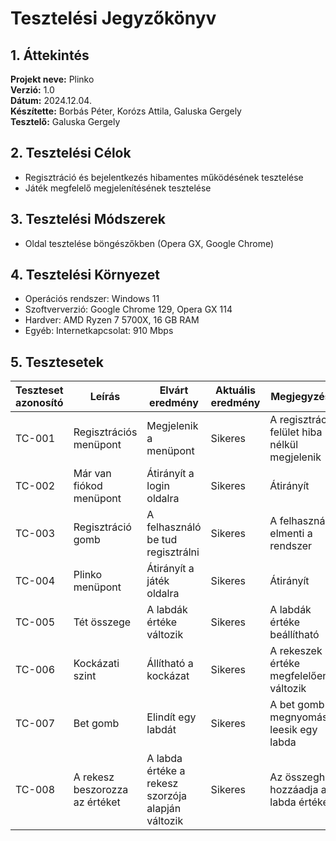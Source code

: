 # Tesztelési Jegyzőkönyv

## 1. Áttekintés

**Projekt neve:**  Plinko  
**Verzió:**  1.0  
**Dátum:**  2024.12.04.  
**Készítette:**  Borbás Péter, Korózs Attila, Galuska Gergely  
**Tesztelő:**  Galuska Gergely  

## 2. Tesztelési Célok

- Regisztráció és bejelentkezés hibamentes működésének tesztelése
- Játék megfelelő megjelenítésének tesztelése

## 3. Tesztelési Módszerek

- Oldal tesztelése böngészőkben (Opera GX, Google Chrome)

## 4. Tesztelési Környezet

- Operációs rendszer:  Windows 11
- Szoftververzió:  Google Chrome 129, Opera GX 114
- Hardver:   AMD Ryzen 7 5700X, 16 GB RAM
- Egyéb:  Internetkapcsolat: 910 Mbps

## 5. Tesztesetek

| Teszteset azonosító | Leírás                       | Elvárt eredmény          | Aktuális eredmény | Megjegyzések  |
|---------------------|-----------------------------|--------------------------|-------------------|---------------|
| TC-001              | Regisztrációs menüpont         | Megjelenik a menüpont | Sikeres | A regisztrációs felület hiba nélkül megjelenik  |
| TC-002              | Már van fiókod menüpont         | Átirányít a login oldalra | Sikeres | Átirányít|
| TC-003              | Regisztráció gomb	| A felhasználó be tud regisztrálni	| Sikeres | A felhasználót elmenti a rendszer	|
| TC-004              | Plinko menüpont         | Átirányít a játék oldalra	| Sikeres | Átirányít|
| TC-005              | Tét összege	| A labdák értéke változik	| Sikeres | A labdák értéke beállítható	|
| TC-006              | Kockázati szint	| Állítható a kockázat	| Sikeres | A rekeszek értéke megfelelően változik	|
| TC-007              | Bet gomb	| Elindít egy labdát	| Sikeres | A bet gomb megnyomására leesik egy labda	|
| TC-008              | A rekesz beszorozza az értéket	| A labda értéke a rekesz szorzója alapján változik	| Sikeres | Az összeghez hozzáadja a labda értékét	|
